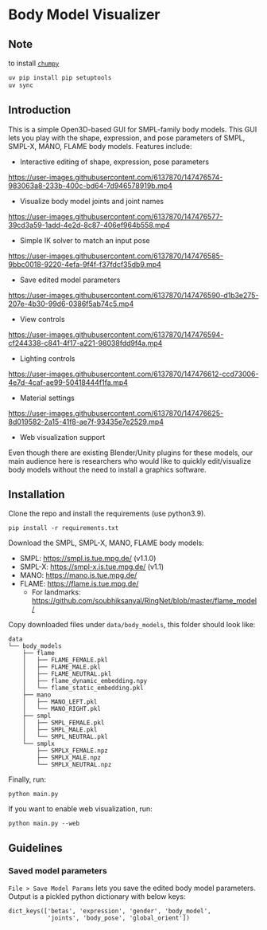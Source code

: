 # Body Model Visualizer

## Note

to install [`chumpy`](https://pypi.org/project/chumpy/)

```bash
uv pip install pip setuptools
uv sync
```

## Introduction

This is a simple Open3D-based GUI for SMPL-family body models. This GUI lets you
play with the shape, expression, and pose parameters of SMPL, SMPL-X, MANO, FLAME
body models. Features include:

- Interactive editing of shape, expression, pose parameters


https://user-images.githubusercontent.com/6137870/147476574-983063a8-233b-400c-bd64-7d946578919b.mp4


- Visualize body model joints and joint names


https://user-images.githubusercontent.com/6137870/147476577-39cd3a59-1add-4e2d-8c87-406ef964b558.mp4


- Simple IK solver to match an input pose


https://user-images.githubusercontent.com/6137870/147476585-9bbc0018-9220-4efa-9f4f-f37fdcf35db9.mp4


- Save edited model parameters


https://user-images.githubusercontent.com/6137870/147476590-d1b3e275-207e-4b30-99d6-0386f5ab74c5.mp4


- View controls


https://user-images.githubusercontent.com/6137870/147476594-cf244338-c841-4f17-a221-98038fdd9f4a.mp4


- Lighting controls


https://user-images.githubusercontent.com/6137870/147476612-ccd73006-4e7d-4caf-ae99-50418444f1fa.mp4


- Material settings


https://user-images.githubusercontent.com/6137870/147476625-8d019582-2a15-41f8-ae7f-93435e7e2529.mp4


- Web visualization support

Even though there are existing Blender/Unity plugins for these models, our main
audience here is researchers who would like to quickly edit/visualize body models
without the need to install a graphics software.


## Installation

Clone the repo and install the requirements (use python3.9).

```shell
pip install -r requirements.txt
```

Download the SMPL, SMPL-X, MANO, FLAME body models:

- SMPL: https://smpl.is.tue.mpg.de/ (v1.1.0)
- SMPL-X: https://smpl-x.is.tue.mpg.de/ (v1.1)
- MANO: https://mano.is.tue.mpg.de/
- FLAME: https://flame.is.tue.mpg.de/
  - For landmarks: https://github.com/soubhiksanyal/RingNet/blob/master/flame_model/

Copy downloaded files under `data/body_models`, this folder should look like:

```shell
data
└── body_models
    ├── flame
    │   ├── FLAME_FEMALE.pkl
    │   ├── FLAME_MALE.pkl
    │   ├── FLAME_NEUTRAL.pkl
    │   ├── flame_dynamic_embedding.npy
    │   └── flame_static_embedding.pkl
    ├── mano
    │   ├── MANO_LEFT.pkl
    │   └── MANO_RIGHT.pkl
    ├── smpl
    │   ├── SMPL_FEMALE.pkl
    │   ├── SMPL_MALE.pkl
    │   └── SMPL_NEUTRAL.pkl
    └── smplx
        ├── SMPLX_FEMALE.npz
        ├── SMPLX_MALE.npz
        └── SMPLX_NEUTRAL.npz

```

Finally, run:
```shell
python main.py
```
If you want to enable web visualization, run:
```shell
python main.py --web
```

## Guidelines

### Saved model parameters
`File > Save Model Params` lets you save the edited body model parameters. Output is a pickled
python dictionary with below keys:
```shell
dict_keys(['betas', 'expression', 'gender', 'body_model', 
           'joints', 'body_pose', 'global_orient'])
```

